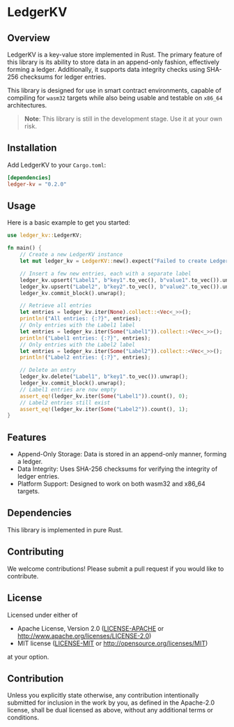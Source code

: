 # LedgerKV

## Overview

LedgerKV is a key-value store implemented in Rust. The primary feature of this library is its ability to store data in an append-only fashion, effectively forming a ledger. Additionally, it supports data integrity checks using SHA-256 checksums for ledger entries.

This library is designed for use in smart contract environments, capable of compiling for `wasm32` targets while also being usable and testable on `x86_64` architectures.

> **Note**: This library is still in the development stage. Use it at your own risk.

## Installation

Add LedgerKV to your `Cargo.toml`:

```toml
[dependencies]
ledger-kv = "0.2.0"
```

## Usage

Here is a basic example to get you started:

```rust
use ledger_kv::LedgerKV;

fn main() {
    // Create a new LedgerKV instance
    let mut ledger_kv = LedgerKV::new().expect("Failed to create LedgerKV");

    // Insert a few new entries, each with a separate label
    ledger_kv.upsert("Label1", b"key1".to_vec(), b"value1".to_vec()).unwrap();
    ledger_kv.upsert("Label2", b"key2".to_vec(), b"value2".to_vec()).unwrap();
    ledger_kv.commit_block().unwrap();

    // Retrieve all entries
    let entries = ledger_kv.iter(None).collect::<Vec<_>>();
    println!("All entries: {:?}", entries);
    // Only entries with the Label1 label
    let entries = ledger_kv.iter(Some("Label1")).collect::<Vec<_>>();
    println!("Label1 entries: {:?}", entries);
    // Only entries with the Label2 label
    let entries = ledger_kv.iter(Some("Label2")).collect::<Vec<_>>();
    println!("Label2 entries: {:?}", entries);

    // Delete an entry
    ledger_kv.delete("Label1", b"key1".to_vec()).unwrap();
    ledger_kv.commit_block().unwrap();
    // Label1 entries are now empty
    assert_eq!(ledger_kv.iter(Some("Label1")).count(), 0);
    // Label2 entries still exist
    assert_eq!(ledger_kv.iter(Some("Label2")).count(), 1);
}
```

## Features
* Append-Only Storage: Data is stored in an append-only manner, forming a ledger.
* Data Integrity: Uses SHA-256 checksums for verifying the integrity of ledger entries.
* Platform Support: Designed to work on both wasm32 and x86_64 targets.

##  Dependencies
This library is implemented in pure Rust.

## Contributing
We welcome contributions! Please submit a pull request if you would like to contribute.

## License

Licensed under either of

 * Apache License, Version 2.0
   ([LICENSE-APACHE](LICENSE-APACHE) or http://www.apache.org/licenses/LICENSE-2.0)
 * MIT license
   ([LICENSE-MIT](LICENSE-MIT) or http://opensource.org/licenses/MIT)

at your option.

## Contribution

Unless you explicitly state otherwise, any contribution intentionally submitted
for inclusion in the work by you, as defined in the Apache-2.0 license, shall be
dual licensed as above, without any additional terms or conditions.

